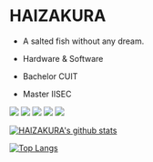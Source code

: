  # HAIZAKURA

 - A salted fish without any dream.

 - Hardware & Software

 - Bachelor CUIT

 - Master IISEC

![](https://img.shields.io/badge/-Python-3776AB?style=flat-square&logo=python&logoColor=fff) ![](https://img.shields.io/badge/-JavaScript-F7DF1E?style=flat-square&logo=javascript&logoColor=000) ![](https://img.shields.io/badge/-Node.js-5FA04E?style=flat-square&logo=nodedotjs&logoColor=fff) ![](https://img.shields.io/badge/-Vue.js-4FC08D?style=flat-square&logo=vuedotjs&logoColor=fff) ![](https://img.shields.io/badge/-Java-007396?style=flat-square&logo=Java&logoColor=fff)

 [![HAIZAKURA's github stats](https://github-readme-stats.vercel.app/api?username=HAIZAKURA&count_private=true&show_icons=true)](https://github.com/anuraghazra/github-readme-stats)

 [![Top Langs](https://github-readme-stats.vercel.app/api/top-langs/?username=HAIZAKURA&layout=compact)](https://github.com/anuraghazra/github-readme-stats)
